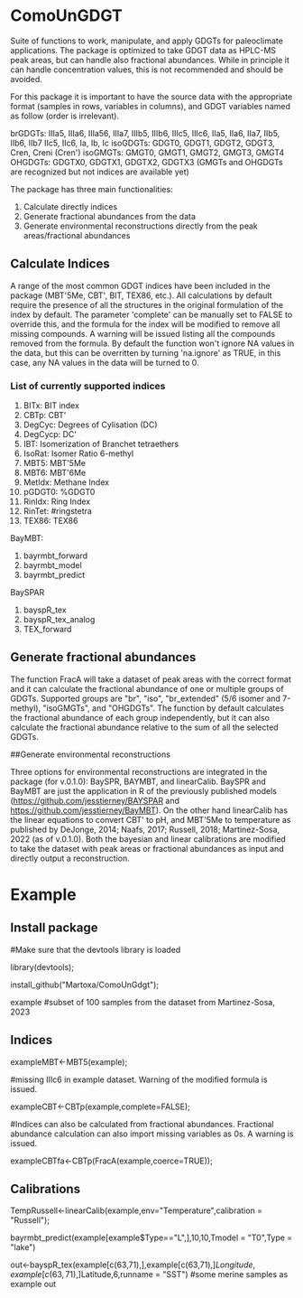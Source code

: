 # ComoUnGDGT

Suite of functions to work, manipulate, and apply GDGTs for paleoclimate applications. The package is optimized to take GDGT data as HPLC-MS peak areas, but can handle also fractional abundances. While in principle it can handle concentration values, this is not recommended and should be avoided.

For this package it is important to have the source data with the appropriate format (samples in rows, variables in columns), and GDGT variables named as follow (order is irrelevant).

brGDGTs: IIIa5, IIIa6, IIIa56, IIIa7, IIIb5, IIIb6, IIIc5, IIIc6, IIa5, IIa6, IIa7, IIb5, IIb6, IIb7 IIc5, IIc6, Ia, Ib, Ic isoGDGTs: GDGT0, GDGT1, GDGT2, GDGT3, Cren, Creni (Cren') isoGMGTs: GMGT0, GMGT1, GMGT2, GMGT3, GMGT4 OHGDGTs: GDGTX0, GDGTX1, GDGTX2, GDGTX3 (GMGTs and OHGDGTs are recognized but not indices are available yet)

The package has three main functionalities:

1) Calculate directly indices
2) Generate fractional abundances from the data
3) Generate environmental reconstructions directly from the peak areas/fractional abundances

## Calculate Indices

A range of the most common GDGT indices have been included in the package (MBT'5Me, CBT', BIT, TEX86, etc.). All calculations by default require the presence of all the structures in the original formulation of the index by default. The parameter 'complete' can be manually set to FALSE to override this, and the formula for the index will be modified to remove all missing compounds. A warning will be issued listing all the compounds removed from the formula. By default the function won't ignore NA values in the data, but this can be overritten by turning 'na.ignore' as TRUE, in this case, any NA values in the data will be turned to 0.

### List of currently supported indices

1) BITx: BIT index
2) CBTp: CBT'
3) DegCyc: Degrees of Cylisation (DC)
4) DegCycp: DC'
5) IBT: Isomerization of Branchet tetraethers
6) IsoRat: Isomer Ratio 6-methyl
7) MBT5: MBT'5Me
8) MBT6: MBT'6Me
9) MetIdx: Methane Index
10) pGDGT0: %GDGT0
11) RinIdx: Ring Index
12) RinTet: #ringstetra
13) TEX86: TEX86

BayMBT:
1) bayrmbt_forward
2) bayrmbt_model
3) bayrmbt_predict

BaySPAR
1) bayspR_tex
2) bayspR_tex_analog
3) TEX_forward


## Generate fractional abundances

The function FracA will take a dataset of peak areas with the correct format and it can calculate the fractional abundance of one or multiple groups of GDGTs. Supported groups are "br", "iso", "br_extended" (5/6 isomer and 7-methyl), "isoGMGTs", and "OHGDGTs". The function by default calculates the fractional abundance of each group independently, but it can also calculate the fractional abundance relative to the sum of all the selected GDGTs.

##Generate environmental reconstructions

Three options for environmental reconstructions are integrated in the package (for v.0.1.0): BaySPR, BAYMBT, and linearCalib. BaySPR and BayMBT are just the application in R of the previously published models (https://github.com/jesstierney/BAYSPAR and https://github.com/jesstierney/BayMBT). On the other hand linearCalib has the linear equations to convert CBT' to pH, and MBT'5Me to temperature as published by DeJonge, 2014; Naafs, 2017; Russell, 2018; Martinez-Sosa, 2022 (as of v.0.1.0). Both the bayesian and linear calibrations are modified to take the dataset with peak areas or fractional abundances as input and directly output a reconstruction.

# Example

## Install package

#Make sure that the devtools library is loaded

library(devtools); 

install_github("Martoxa/ComoUnGdgt");

example #subset of 100 samples from the dataset from Martinez-Sosa, 2023

## Indices

exampleMBT<-MBT5(example);

#missing IIIc6 in example dataset. Warning of the modified formula is issued.

exampleCBT<-CBTp(example,complete=FALSE); 

#Indices can also be calculated from fractional abundances. Fractional abundance calculation can also import missing variables as 0s. A warning is issued.

exampleCBTfa<-CBTp(FracA(example,coerce=TRUE));

## Calibrations

TempRussell<-linearCalib(example,env="Temperature",calibration = "Russell");

bayrmbt_predict(example[example$Type=="L",],10,10,Tmodel = "T0",Type = "lake")

out<-bayspR_tex(example[c(63,71),],example[c(63,71),]$Longitude,example[c(63,71),]$Latitude,6,runname = "SST") #some merine samples as example
out
